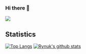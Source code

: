 ### Hi there 👋

![](https://komarev.com/ghpvc/?username=rynuk&label=VIEWS+COUNTER)

<!--
**rynuk/rynuk** is a ✨ _special_ ✨ repository because its `README.md` (this file) appears on your GitHub profile.

Here are some ideas to get you started:

- 🔭 I’m currently working on ...
- 🌱 I’m currently learning ...
- 👯 I’m looking to collaborate on ...
- 🤔 I’m looking for help with ...
- 💬 Ask me about ...
- 📫 How to reach me: ...
- 😄 Pronouns: ...
- ⚡ Fun fact: ...
-->

## Statistics

[![Top Langs](https://github-readme-stats.vercel.app/api/top-langs/?username=rynuk&hide=css&layout=compact)](https://github.com/anuraghazra/github-readme-stats)
[![Rynuk's github stats](https://github-readme-stats.vercel.app/api?username=rynuk)](https://github.com/anuraghazra/github-readme-stats)
